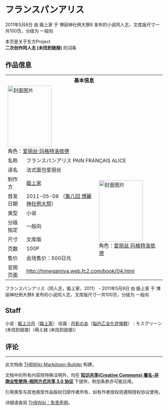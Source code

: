 # フランスパンアリス

<!-- source html: G:\repos\THBWiki-Markdown-Builder\THBWikiMarkdown\Temp\main\7\7c\ns0%3A%E3%83%95%E3%83%A9%E3%83%B3%E3%82%B9%E3%83%91%E3%83%B3%E3%82%A2%E3%83%AA%E3%82%B9.html -->

2011年5月8日 由 姫上家 于 博丽神社例大祭8 发布的小说同人志，文库版尺寸一共100页，分级为 一般向

本页是关于东方Project  
 **二次创作同人志 (未找到链接)** 的词条

## 作品信息

<table><tbody><tr><th colspan="3">基本信息</th></tr><tr><td class="cover-artwork-mobile" colspan="2"><a href="./文件-フランスパンアリス封面.gif.md" class="image" title="封面图片"><img alt="封面图片" src="https://upload.thwiki.cc/thumb/f/f3/%E3%83%95%E3%83%A9%E3%83%B3%E3%82%B9%E3%83%91%E3%83%B3%E3%82%A2%E3%83%AA%E3%82%B9%E5%B0%81%E9%9D%A2.gif/140px-%E3%83%95%E3%83%A9%E3%83%B3%E3%82%B9%E3%83%91%E3%83%B3%E3%82%A2%E3%83%AA%E3%82%B9%E5%B0%81%E9%9D%A2.gif" decoding="async" loading="lazy" width="140" height="196" srcset="https://upload.thwiki.cc/thumb/f/f3/%E3%83%95%E3%83%A9%E3%83%B3%E3%82%B9%E3%83%91%E3%83%B3%E3%82%A2%E3%83%AA%E3%82%B9%E5%B0%81%E9%9D%A2.gif/210px-%E3%83%95%E3%83%A9%E3%83%B3%E3%82%B9%E3%83%91%E3%83%B3%E3%82%A2%E3%83%AA%E3%82%B9%E5%B0%81%E9%9D%A2.gif 1.5x, https://upload.thwiki.cc/thumb/f/f3/%E3%83%95%E3%83%A9%E3%83%B3%E3%82%B9%E3%83%91%E3%83%B3%E3%82%A2%E3%83%AA%E3%82%B9%E5%B0%81%E9%9D%A2.gif/281px-%E3%83%95%E3%83%A9%E3%83%B3%E3%82%B9%E3%83%91%E3%83%B3%E3%82%A2%E3%83%AA%E3%82%B9%E5%B0%81%E9%9D%A2.gif 2x" data-file-width="600" data-file-height="838"></a><div class="cover-char">角色：<a href="./爱丽丝·玛格特洛依德.md" title="爱丽丝·玛格特洛依德">爱丽丝·玛格特洛依德</a></div></td>
</tr><tr><td class="label">名称</td><td colspan="2"> フランスパンアリス PAIN FRANÇAIS ALICE </td></tr><tr><td class="label">译名</td><td colspan="2"> 法式面包爱丽丝 </td></tr><tr><td class="label">制作方</td><td><a href="./姫上家.md" title="姫上家">姫上家</a></td><td class="cover-artwork" rowspan="7" style="min-width:196px;"><a href="./文件-フランスパンアリス封面.gif.md" class="image" title="封面图片"><img alt="封面图片" src="https://upload.thwiki.cc/thumb/f/f3/%E3%83%95%E3%83%A9%E3%83%B3%E3%82%B9%E3%83%91%E3%83%B3%E3%82%A2%E3%83%AA%E3%82%B9%E5%B0%81%E9%9D%A2.gif/140px-%E3%83%95%E3%83%A9%E3%83%B3%E3%82%B9%E3%83%91%E3%83%B3%E3%82%A2%E3%83%AA%E3%82%B9%E5%B0%81%E9%9D%A2.gif" decoding="async" loading="lazy" width="140" height="196" srcset="https://upload.thwiki.cc/thumb/f/f3/%E3%83%95%E3%83%A9%E3%83%B3%E3%82%B9%E3%83%91%E3%83%B3%E3%82%A2%E3%83%AA%E3%82%B9%E5%B0%81%E9%9D%A2.gif/210px-%E3%83%95%E3%83%A9%E3%83%B3%E3%82%B9%E3%83%91%E3%83%B3%E3%82%A2%E3%83%AA%E3%82%B9%E5%B0%81%E9%9D%A2.gif 1.5x, https://upload.thwiki.cc/thumb/f/f3/%E3%83%95%E3%83%A9%E3%83%B3%E3%82%B9%E3%83%91%E3%83%B3%E3%82%A2%E3%83%AA%E3%82%B9%E5%B0%81%E9%9D%A2.gif/281px-%E3%83%95%E3%83%A9%E3%83%B3%E3%82%B9%E3%83%91%E3%83%B3%E3%82%A2%E3%83%AA%E3%82%B9%E5%B0%81%E9%9D%A2.gif 2x" data-file-width="600" data-file-height="838"></a><div class="cover-char">角色：<a href="./爱丽丝·玛格特洛依德.md" title="爱丽丝·玛格特洛依德">爱丽丝·玛格特洛依德</a></div></td>
</tr><tr><td class="label">首发日期</td><td>2011-05-08&#160;（<a href="/展会作品列表?e=%E5%8D%9A%E4%B8%BD%E7%A5%9E%E7%A4%BE%E4%BE%8B%E5%A4%A7%E7%A5%AD%238">第八回 博麗神社例大祭</a>）</td></tr><tr><td class="label">类型</td><td>小说</td></tr><tr><td class="label">分级指定</td><td>一般向</td></tr><tr><td class="label">尺寸</td><td>文库版</td></tr><tr><td class="label">页数</td><td>100P</td></tr><tr><td class="label">售价</td><td>会场售价：500日元</td></tr>
<tr><td class="label">官网页面</td><td colspan="2"><a rel="nofollow" class="external free" href="http://himegamiya.web.fc2.com/book/04.html">http://himegamiya.web.fc2.com/book/04.html</a></td></tr></tbody></table>

フランスパンアリス（同人志，姫上家，2011） - 2011年5月8日 由 姫上家 于 博丽神社例大祭8 发布的小说同人志，文库版尺寸一共100页，分级为 一般向

## Staff
小说
: [姫上沙月](./姫上沙月.md)（[姫上家](./姫上家.md)）
绘画
: [月影のあ](./月影のあ.md)（[脳内乙女化症候群](./脳内乙女化症候群.md)）
: モスグリーン (未找到链接)（萌え緑 (未找到链接)）


## 评论




---

此文档由 [THBWiki-Markdown-Builder](https://github.com/Delsin-Yu/THBWiki-Markdown-Builder) 构建。

文档中的所有内容除特殊注明外，均在 [**知识共享(Creative Commons) 署名-非商业性使用-相同方式共享 3.0 协议**](https://creativecommons.org/licenses/by-sa/3.0/deed.zh-hans) 下提供，附加条款亦可能应用。

引用类型与其他类型作品版权归原作者所有，如有作者授权则遵照授权协议使用。

详细请查阅 [THBWiki：免责声明](https://thbwiki.cc/THBWiki:%E5%85%8D%E8%B4%A3%E5%A3%B0%E6%98%8E)。

